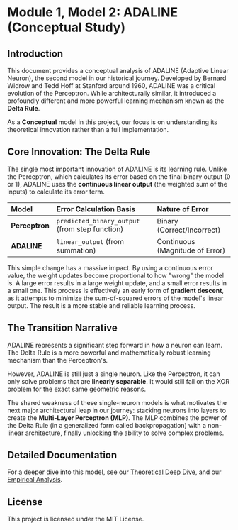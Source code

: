# Module 1, Model 2: ADALINE (Conceptual Study)

## Introduction

This document provides a conceptual analysis of ADALINE (Adaptive Linear Neuron), the second model in our historical journey. Developed by Bernard Widrow and Tedd Hoff at Stanford around 1960, ADALINE was a critical evolution of the Perceptron. While architecturally similar, it introduced a profoundly different and more powerful learning mechanism known as the **Delta Rule**.

As a **Conceptual** model in this project, our focus is on understanding its theoretical innovation rather than a full implementation.

## Core Innovation: The Delta Rule

The single most important innovation of ADALINE is its learning rule. Unlike the Perceptron, which calculates its error based on the final binary output (0 or 1), ADALINE uses the **continuous linear output** (the weighted sum of the inputs) to calculate its error term.

| Model | Error Calculation Basis | Nature of Error |
| :--- | :--- | :--- |
| **Perceptron** | `predicted_binary_output` (from step function) | Binary (Correct/Incorrect) |
| **ADALINE** | `linear_output` (from summation) | Continuous (Magnitude of Error) |

This simple change has a massive impact. By using a continuous error value, the weight updates become proportional to how "wrong" the model is. A large error results in a large weight update, and a small error results in a small one. This process is effectively an early form of **gradient descent**, as it attempts to minimize the sum-of-squared errors of the model's linear output. The result is a more stable and reliable learning process.

## The Transition Narrative

ADALINE represents a significant step forward in *how* a neuron can learn. The Delta Rule is a more powerful and mathematically robust learning mechanism than the Perceptron's.

However, ADALINE is still just a single neuron. Like the Perceptron, it can only solve problems that are **linearly separable**. It would still fail on the XOR problem for the exact same geometric reasons.

The shared weakness of these single-neuron models is what motivates the next major architectural leap in our journey: stacking neurons into layers to create the **Multi-Layer Perceptron (MLP)**. The MLP combines the power of the Delta Rule (in a generalized form called backpropagation) with a non-linear architecture, finally unlocking the ability to solve complex problems.

## Detailed Documentation

For a deeper dive into this model, see our [Theoretical Deep Dive](docs/01_deep_dive.md), and our [Empirical Analysis](docs/02_empirical_analysis.md).

## License
This project is licensed under the MIT License.